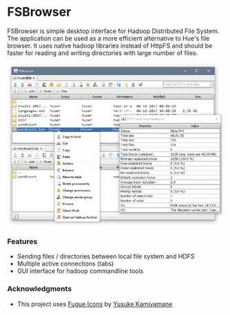# FSBrowser

FSBrowser is simple desktop interface for Hadoop Distributed File System. 
The application can be used as a more efficient alternative to Hue's file browser. 
It uses native hadoop libraries instead of HttpFS and should be faster for reading and writing directories with large number of files.

![app](images/app.png)

### Features
- Sending files / directories between local file system and HDFS
- Multiple active connections (tabs)
- GUI interface for hadoop commandline tools

### Acknowledgments
- This project uses [Fugue Icons](http://p.yusukekamiyamane.com/) by [Yusuke Kamiyamane](http://p.yusukekamiyamane.com/about/)

